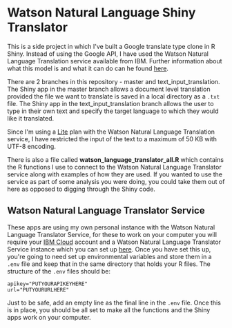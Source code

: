 # Watson Natural Language Shiny Translator

This is a side project in which I've built a Google translate type clone in R Shiny. Instead of using the Google API, I have used the Watson Natural Language Translation service available from IBM. Further information about what this model is and what it can do can he found [here](https://cloud.ibm.com/docs/language-translator?topic=language-translator-gettingstarted). 

There are 2 branches in this repository - master and text_input_translation. The Shiny app in the master branch allows a document level translation provided the file we want to translate is saved in a local directory as a `.txt` file. The Shiny app in the text_input_translation branch allows the user to type in their own text and specify the target language to which they would like it translated. 

Since I'm using a [Lite](
https://cloud.ibm.com/catalog/services/language-translator) plan with the Watson Natural Language Translation service, I have restricted the input of the text to a maximum of 50 KB with UTF-8 encoding.

There is also a file called **watson_language_translator_all.R** which contains the R functions I use to connect to the Watson Natural Language Translator service along with examples of how they are used. If you wanted to use the service as part of some analysis you were doing, you could take them out of here as opposed to digging through the Shiny code.

## Watson Natural Language Translator Service

These apps are using my own personal instance with the Watson Natural Language Translator Service, for these to work on your computer you will require your [IBM Cloud](https://cloud.ibm.com/registration) account and a Watson Natural Language Translator Service instance which you can set up [here](
https://cloud.ibm.com/catalog/services/language-translator). Once you have set this up, you're going to need set up environmental variables and store them in a `.env` file and keep that in the same directory that holds your R files. The structure of the `.env` files should be:

```
apikey="PUTYOURAPIKEYHERE"
url="PUTYOURURLHERE"

```

Just to be safe, add an empty line as the final line in the `.env` file. Once this is in place, you should be all set to make all the functions and the Shiny apps work on your computer.

